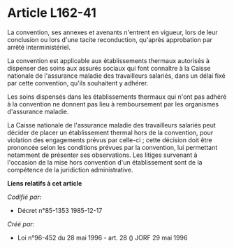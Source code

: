 # Article L162-41

La convention, ses annexes et avenants n'entrent en vigueur, lors de leur conclusion ou lors d'une tacite reconduction,
qu'après approbation par arrêté interministériel.

La convention est applicable aux établissements thermaux autorisés à dispenser des soins aux assurés sociaux qui font
connaître à la Caisse nationale de l'assurance maladie des travailleurs salariés, dans un délai fixé par cette convention,
qu'ils souhaitent y adhérer.

Les soins dispensés dans les établissements thermaux qui n'ont pas adhéré à la convention ne donnent pas lieu à remboursement
par les organismes d'assurance maladie.

La Caisse nationale de l'assurance maladie des travailleurs salariés peut décider de placer un établissement thermal hors de
la convention, pour violation des engagements prévus par celle-ci ; cette décision doit être prononcée selon les conditions
prévues par la convention, lui permettant notamment de présenter ses observations. Les litiges survenant à l'occasion de la
mise hors convention d'un établissement sont de la compétence de la juridiction administrative.

**Liens relatifs à cet article**

_Codifié par_:

  - Décret n°85-1353 1985-12-17

_Créé par_:

  - Loi n°96-452 du 28 mai 1996 - art. 28 () JORF 29 mai 1996
